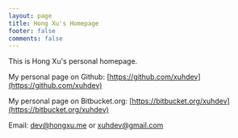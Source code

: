 ```yaml
---
layout: page
title: Hong Xu's Homepage
footer: false
comments: false
---
```


This is Hong Xu's personal homepage.

My personal page on Github: [https://github.com/xuhdev](https://github.com/xuhdev)

My personal page on Bitbucket.org: [https://bitbucket.org/xuhdev](https://bitbucket.org/xuhdev)


Email: [dev@hongxu.me](mailto:dev@hongxu.me) or [xuhdev@gmail.com](mailto:xuhdev@gmail.com)
